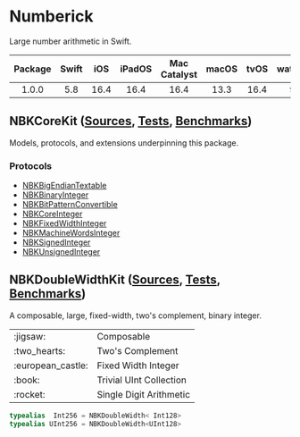 # Numberick

Large number arithmetic in Swift.

| Package | Swift | iOS  | iPadOS | Mac Catalyst | macOS | tvOS | watchOS |
|:-------:|:-----:|:----:|:------:|:------------:|:-----:|:----:|:-------:|
| 1.0.0   | 5.8   | 16.4 | 16.4   | 16.4         | 13.3  | 16.4 | 9.4     |

## NBKCoreKit ([Sources][COR/S], [Tests][COR/T], [Benchmarks][COR/B])

Models, protocols, and extensions underpinning this package.

### Protocols

- [NBKBigEndianTextable](Sources/NBKCoreKit/NBKBigEndianTextable.swift)
- [NBKBinaryInteger](Sources/NBKCoreKit/NBKBinaryInteger.swift)
- [NBKBitPatternConvertible](Sources/NBKCoreKit/NBKBitPatternConvertible.swift)
- [NBKCoreInteger](Sources/NBKCoreKit/NBKCoreInteger.swift)
- [NBKFixedWidthInteger](Sources/NBKCoreKit/NBKFixedWidthInteger.swift)
- [NBKMachineWordsInteger](Sources/NBKCoreKit/NBKMachineWordsInteger.swift)
- [NBKSignedInteger](Sources/NBKCoreKit/NBKBinaryInteger.swift)
- [NBKUnsignedInteger](Sources/NBKCoreKit/NBKBinaryInteger.swift)

## NBKDoubleWidthKit ([Sources][DBL/S], [Tests][DBL/T], [Benchmarks][DBL/B])

A composable, large, fixed-width, two's complement, binary integer.

<table>
<tr><td>:jigsaw:</td><td>Composable</td></tr>
<tr><td>:two_hearts:</td><td>Two's Complement</td></tr>
<tr><td>:european_castle:</td><td>Fixed Width Integer</td></tr>
<tr><td>:book:</td><td>Trivial UInt Collection</td></tr>
<tr><td>:rocket:</td><td>Single Digit Arithmetic</td></tr>
</table>

```swift
typealias  Int256 = NBKDoubleWidth< Int128>
typealias UInt256 = NBKDoubleWidth<UInt128>
```

<!-- Links -->

[COR/S]: Sources/NBKCoreKit
[DBL/S]: Sources/NBKDoubleWidthKit

[COR/T]: Tests/NBKCoreKitTests
[DBL/T]: Tests/NBKDoubleWidthKitTests

[COR/B]: Tests/NBKCoreKitBenchmarks
[DBL/B]: Tests/NBKDoubleWidthKitBenchmarks
